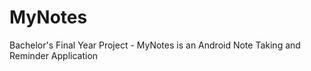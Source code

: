 # MyNotes
Bachelor's Final Year Project - MyNotes is an Android Note Taking and Reminder Application
